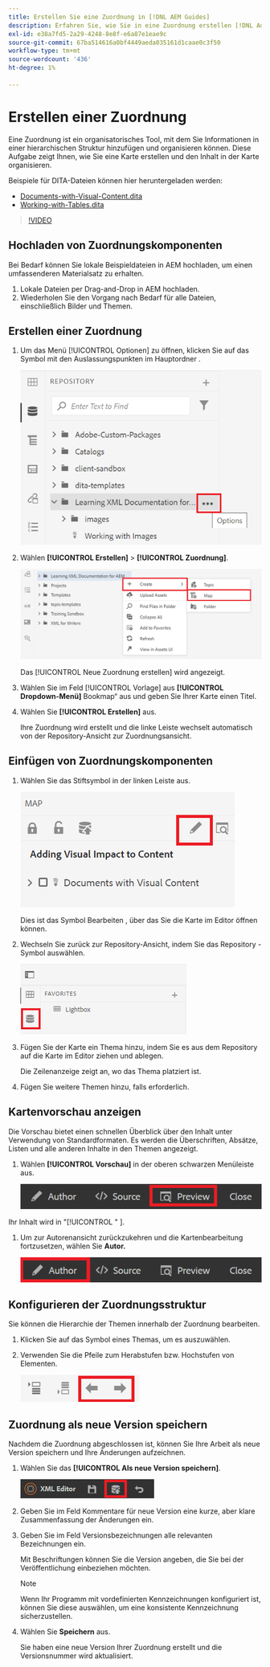```yaml
---
title: Erstellen Sie eine Zuordnung in [!DNL AEM Guides]
description: Erfahren Sie, wie Sie in eine Zuordnung erstellen [!DNL Adobe Experience Manager Guides]
exl-id: e38a7fd5-2a29-4248-8e8f-e6a87e1eae9c
source-git-commit: 67ba514616a0bf4449aeda035161d1caae0c3f50
workflow-type: tm+mt
source-wordcount: '436'
ht-degree: 1%

---
```


# Erstellen einer Zuordnung

Eine Zuordnung ist ein organisatorisches Tool, mit dem Sie Informationen in einer hierarchischen Struktur hinzufügen und organisieren können. Diese Aufgabe zeigt Ihnen, wie Sie eine Karte erstellen und den Inhalt in der Karte organisieren.

Beispiele für DITA-Dateien können hier heruntergeladen werden:

* [Documents-with-Visual-Content.dita](assets/working-with-maps/Documents-with-Visual-Content.dita)
* [Working-with-Tables.dita](assets/working-with-maps/Working-with-Tables.dita)

>[!VIDEO](https://video.tv.adobe.com/v/336725?quality=12&learn=on)

## Hochladen von Zuordnungskomponenten

Bei Bedarf können Sie lokale Beispieldateien in AEM hochladen, um einen umfassenderen Materialsatz zu erhalten.

1. Lokale Dateien per Drag-and-Drop in AEM hochladen.
1. Wiederholen Sie den Vorgang nach Bedarf für alle Dateien, einschließlich Bilder und Themen.

## Erstellen einer Zuordnung

1. Um das Menü [!UICONTROL Optionen] zu öffnen, klicken Sie auf das Symbol mit den Auslassungspunkten im Hauptordner .

   ![Symbol mit Auslassungspunkten](images/lesson-8/ellipses-9.png)

1. Wählen **[!UICONTROL Erstellen]** > **[!UICONTROL Zuordnung]**.


   ![Karte erstellen](images/lesson-8/create-map-with-markings.png)

   Das [!UICONTROL Neue Zuordnung erstellen] wird angezeigt.

1. Wählen Sie im Feld [!UICONTROL Vorlage] aus **[!UICONTROL Dropdown-Menü]** Bookmap“ aus und geben Sie Ihrer Karte einen Titel.
1. Wählen Sie **[!UICONTROL Erstellen]** aus.

   Ihre Zuordnung wird erstellt und die linke Leiste wechselt automatisch von der Repository-Ansicht zur Zuordnungsansicht.

## Einfügen von Zuordnungskomponenten

1. Wählen Sie das Stiftsymbol in der linken Leiste aus.

   ![Symbol „Bearbeiten“](images/lesson-8/pencil-icon.png)

   Dies ist das Symbol Bearbeiten , über das Sie die Karte im Editor öffnen können.

1. Wechseln Sie zurück zur Repository-Ansicht, indem Sie das Repository -Symbol auswählen.

   ![Repository-Symbol](images/common/repository-icon.png)

1. Fügen Sie der Karte ein Thema hinzu, indem Sie es aus dem Repository auf die Karte im Editor ziehen und ablegen.

   Die Zeilenanzeige zeigt an, wo das Thema platziert ist.

1. Fügen Sie weitere Themen hinzu, falls erforderlich.

## Kartenvorschau anzeigen

Die Vorschau bietet einen schnellen Überblick über den Inhalt unter Verwendung von Standardformaten. Es werden die Überschriften, Absätze, Listen und alle anderen Inhalte in den Themen angezeigt.

1. Wählen **[!UICONTROL Vorschau]** in der oberen schwarzen Menüleiste aus.

   ![Schaltfläche „Vorschau“](images/common/select-preview.png)

Ihr Inhalt wird in &quot;[!UICONTROL &quot; ].

1. Um zur Autorenansicht zurückzukehren und die Kartenbearbeitung fortzusetzen, wählen Sie **Autor.**

   ![Schaltfläche „Autor“](images/lesson-5/author-map.png)

## Konfigurieren der Zuordnungsstruktur

Sie können die Hierarchie der Themen innerhalb der Zuordnung bearbeiten.

1. Klicken Sie auf das Symbol eines Themas, um es auszuwählen.
1. Verwenden Sie die Pfeile zum Herabstufen bzw. Hochstufen von Elementen.

   ![Repository-Symbol](images/lesson-8/left-right.png)

## Zuordnung als neue Version speichern

Nachdem die Zuordnung abgeschlossen ist, können Sie Ihre Arbeit als neue Version speichern und Ihre Änderungen aufzeichnen.

1. Wählen Sie das **[!UICONTROL Als neue Version speichern]**.

   ![Als neue Version speichern](images/common/save-as-new-version.png)

1. Geben Sie im Feld Kommentare für neue Version eine kurze, aber klare Zusammenfassung der Änderungen ein.

1. Geben Sie im Feld Versionsbezeichnungen alle relevanten Bezeichnungen ein.

   Mit Beschriftungen können Sie die Version angeben, die Sie bei der Veröffentlichung einbeziehen möchten.

   >[!NOTE]
   > 
   > Wenn Ihr Programm mit vordefinierten Kennzeichnungen konfiguriert ist, können Sie diese auswählen, um eine konsistente Kennzeichnung sicherzustellen.

1. Wählen Sie **Speichern** aus.

   Sie haben eine neue Version Ihrer Zuordnung erstellt und die Versionsnummer wird aktualisiert.
